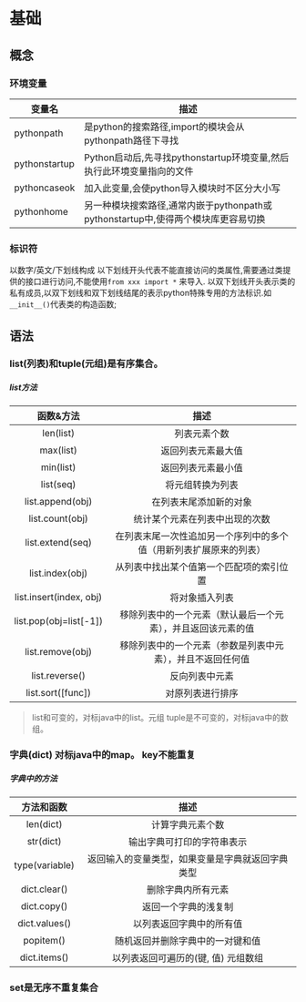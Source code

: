 # 基础

## 概念

### 环境变量

| 变量名 | 描述|
|---|---|
|pythonpath|是python的搜索路径,import的模块会从pythonpath路径下寻找|
|pythonstartup|Python启动后,先寻找pythonstartup环境变量,然后执行此环境变量指向的文件|
|pythoncaseok|加入此变量,会使python导入模块时不区分大小写|
|pythonhome|另一种模块搜索路径,通常内嵌于pythonpath或pythonstartup中,使得两个模块库更容易切换|

### 标识符

以数字/英文/下划线构成
以下划线开头代表不能直接访问的类属性,需要通过类提供的接口进行访问,不能使用`from xxx import *` 来导入.
以双下划线开头表示类的私有成员,以双下划线和双下划线结尾的表示python特殊专用的方法标识.如 `__init__()`代表类的构造函数;

## 语法

### list(列表)和tuple(元组)是有序集合。

##### list方法

|        函数&方法        |                             描述                             |
| :---------------------: | :----------------------------------------------------------: |
|        len(list)        |                         列表元素个数                         |
|        max(list)        |                      返回列表元素最大值                      |
|        min(list)        |                      返回列表元素最小值                      |
|        list(seq)        |                       将元组转换为列表                       |
|    list.append(obj)     |                    在列表末尾添加新的对象                    |
|     list.count(obj)     |                统计某个元素在列表中出现的次数                |
|    list.extend(seq)     | 在列表末尾一次性追加另一个序列中的多个值（用新列表扩展原来的列表） |
|     list.index(obj)     |           从列表中找出某个值第一个匹配项的索引位置           |
| list.insert(index, obj) |                        将对象插入列表                        |
| list.pop(obj=list[-1])  | 移除列表中的一个元素（默认最后一个元素），并且返回该元素的值 |
|    list.remove(obj)     |  移除列表中的一个元素（参数是列表中元素），并且不返回任何值  |
|     list.reverse()      |                        反向列表中元素                        |
|    list.sort([func])    |                       对原列表进行排序                       |

> list和可变的，对标java中的list。元组 tuple是不可变的，对标java中的数组。

### 字典(dict) 对标java中的map。 key不能重复

##### 字典中的方法

|   方法和函数   |                       描述                       |
| :------------: | :----------------------------------------------: |
|   len(dict)    |                 计算字典元素个数                 |
|   str(dict)    |            输出字典可打印的字符串表示            |
| type(variable) | 返回输入的变量类型，如果变量是字典就返回字典类型 |
|  dict.clear()  |                删除字典内所有元素                |
|  dict.copy()   |               返回一个字典的浅复制               |
| dict.values()  |             以列表返回字典中的所有值             |
|   popitem()    |         随机返回并删除字典中的一对键和值         |
|  dict.items()  |       以列表返回可遍历的(键, 值) 元组数组        |

### set是无序不重复集合

